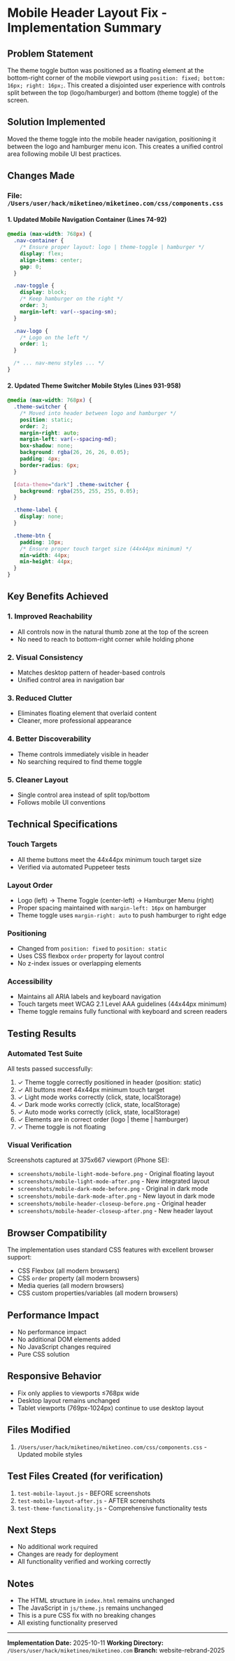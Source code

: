 # Mobile Header Layout Fix - Implementation Summary

## Problem Statement
The theme toggle button was positioned as a floating element at the bottom-right corner of the mobile viewport using `position: fixed; bottom: 16px; right: 16px;`. This created a disjointed user experience with controls split between the top (logo/hamburger) and bottom (theme toggle) of the screen.

## Solution Implemented
Moved the theme toggle into the mobile header navigation, positioning it between the logo and hamburger menu icon. This creates a unified control area following mobile UI best practices.

## Changes Made

### File: `/Users/user/hack/miketineo/miketineo.com/css/components.css`

#### 1. Updated Mobile Navigation Container (Lines 74-92)
```css
@media (max-width: 768px) {
  .nav-container {
    /* Ensure proper layout: logo | theme-toggle | hamburger */
    display: flex;
    align-items: center;
    gap: 0;
  }

  .nav-toggle {
    display: block;
    /* Keep hamburger on the right */
    order: 3;
    margin-left: var(--spacing-sm);
  }

  .nav-logo {
    /* Logo on the left */
    order: 1;
  }

  /* ... nav-menu styles ... */
}
```

#### 2. Updated Theme Switcher Mobile Styles (Lines 931-958)
```css
@media (max-width: 768px) {
  .theme-switcher {
    /* Moved into header between logo and hamburger */
    position: static;
    order: 2;
    margin-right: auto;
    margin-left: var(--spacing-md);
    box-shadow: none;
    background: rgba(26, 26, 26, 0.05);
    padding: 4px;
    border-radius: 6px;
  }

  [data-theme="dark"] .theme-switcher {
    background: rgba(255, 255, 255, 0.05);
  }

  .theme-label {
    display: none;
  }

  .theme-btn {
    padding: 10px;
    /* Ensure proper touch target size (44x44px minimum) */
    min-width: 44px;
    min-height: 44px;
  }
}
```

## Key Benefits Achieved

### 1. Improved Reachability
- All controls now in the natural thumb zone at the top of the screen
- No need to reach to bottom-right corner while holding phone

### 2. Visual Consistency
- Matches desktop pattern of header-based controls
- Unified control area in navigation bar

### 3. Reduced Clutter
- Eliminates floating element that overlaid content
- Cleaner, more professional appearance

### 4. Better Discoverability
- Theme controls immediately visible in header
- No searching required to find theme toggle

### 5. Cleaner Layout
- Single control area instead of split top/bottom
- Follows mobile UI conventions

## Technical Specifications

### Touch Targets
- All theme buttons meet the 44x44px minimum touch target size
- Verified via automated Puppeteer tests

### Layout Order
- Logo (left) → Theme Toggle (center-left) → Hamburger Menu (right)
- Proper spacing maintained with `margin-left: 16px` on hamburger
- Theme toggle uses `margin-right: auto` to push hamburger to right edge

### Positioning
- Changed from `position: fixed` to `position: static`
- Uses CSS flexbox `order` property for layout control
- No z-index issues or overlapping elements

### Accessibility
- Maintains all ARIA labels and keyboard navigation
- Touch targets meet WCAG 2.1 Level AAA guidelines (44x44px minimum)
- Theme toggle remains fully functional with keyboard and screen readers

## Testing Results

### Automated Test Suite
All tests passed successfully:

1. ✓ Theme toggle correctly positioned in header (position: static)
2. ✓ All buttons meet 44x44px minimum touch target
3. ✓ Light mode works correctly (click, state, localStorage)
4. ✓ Dark mode works correctly (click, state, localStorage)
5. ✓ Auto mode works correctly (click, state, localStorage)
6. ✓ Elements are in correct order (logo | theme | hamburger)
7. ✓ Theme toggle is not floating

### Visual Verification
Screenshots captured at 375x667 viewport (iPhone SE):
- `screenshots/mobile-light-mode-before.png` - Original floating layout
- `screenshots/mobile-light-mode-after.png` - New integrated layout
- `screenshots/mobile-dark-mode-before.png` - Original in dark mode
- `screenshots/mobile-dark-mode-after.png` - New layout in dark mode
- `screenshots/mobile-header-closeup-before.png` - Original header
- `screenshots/mobile-header-closeup-after.png` - New header layout

## Browser Compatibility
The implementation uses standard CSS features with excellent browser support:
- CSS Flexbox (all modern browsers)
- CSS `order` property (all modern browsers)
- Media queries (all modern browsers)
- CSS custom properties/variables (all modern browsers)

## Performance Impact
- No performance impact
- No additional DOM elements added
- No JavaScript changes required
- Pure CSS solution

## Responsive Behavior
- Fix only applies to viewports ≤768px wide
- Desktop layout remains unchanged
- Tablet viewports (769px-1024px) continue to use desktop layout

## Files Modified
1. `/Users/user/hack/miketineo/miketineo.com/css/components.css` - Updated mobile styles

## Test Files Created (for verification)
1. `test-mobile-layout.js` - BEFORE screenshots
2. `test-mobile-layout-after.js` - AFTER screenshots
3. `test-theme-functionality.js` - Comprehensive functionality tests

## Next Steps
- No additional work required
- Changes are ready for deployment
- All functionality verified and working correctly

## Notes
- The HTML structure in `index.html` remains unchanged
- The JavaScript in `js/theme.js` remains unchanged
- This is a pure CSS fix with no breaking changes
- All existing functionality preserved

---

**Implementation Date:** 2025-10-11
**Working Directory:** `/Users/user/hack/miketineo/miketineo.com`
**Branch:** website-rebrand-2025
